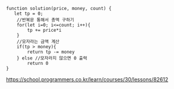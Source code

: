 
```
function solution(price, money, count) {
   let tp = 0;
    //반복문 통해서 총액 구하기
    for(let i=0; i<=count; i++){
        tp += price*i
    }
    //모자라는 금액 계산
    if(tp > money){
        return tp -= money
    } else //모자라지 않으면 0 출력
        return 0
}
```

https://school.programmers.co.kr/learn/courses/30/lessons/82612
